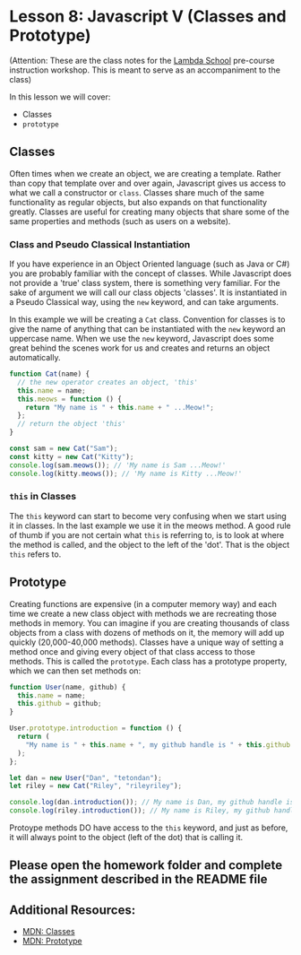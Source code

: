 # Lesson 8: Javascript V (Classes and Prototype)

(Attention: These are the class notes for the [Lambda School](http://www.lambdaschool.com) pre-course instruction workshop. This is meant to serve as an accompaniment to the class)

In this lesson we will cover:

- Classes
- `prototype`

## Classes

Often times when we create an object, we are creating a template. Rather than copy that template over and over again, Javascript gives us access to what we call a constructor or `class`. Classes share much of the same functionality as regular objects, but also expands on that functionality greatly. Classes are useful for creating many objects that share some of the same properties and methods (such as users on a website).

### Class and Pseudo Classical Instantiation

If you have experience in an Object Oriented language (such as Java or C#) you are probably familiar with the concept of classes. While Javascript does not provide a 'true' class system, there is something very familiar. For the sake of argument we will call our class objects 'classes'. It is instantiated in a Pseudo Classical way, using the `new` keyword, and can take arguments.

In this example we will be creating a `Cat` class. Convention for classes is to give the name of anything that can be instantiated with the `new` keyword an uppercase name. When we use the `new` keyword, Javascript does some great behind the scenes work for us and creates and returns an object automatically.

```javascript
function Cat(name) {
  // the new operator creates an object, 'this'
  this.name = name;
  this.meows = function () {
    return "My name is " + this.name + " ...Meow!";
  };
  // return the object 'this'
}

const sam = new Cat("Sam");
const kitty = new Cat("Kitty");
console.log(sam.meows()); // 'My name is Sam ...Meow!'
console.log(kitty.meows()); // 'My name is Kitty ...Meow!'
```

### `this` in Classes

The `this` keyword can start to become very confusing when we start using it in classes. In the last example we use it in the meows method. A good rule of thumb if you are not certain what `this` is referring to, is to look at where the method is called, and the object to the left of the 'dot'. That is the object `this` refers to.

## Prototype

Creating functions are expensive (in a computer memory way) and each time we create a new class object with methods we are recreating those methods in memory. You can imagine if you are creating thousands of class objects from a class with dozens of methods on it, the memory will add up quickly (20,000-40,000 methods). Classes have a unique way of setting a method once and giving every object of that class access to those methods. This is called the `prototype`. Each class has a prototype property, which we can then set methods on:

```javascript
function User(name, github) {
  this.name = name;
  this.github = github;
}

User.prototype.introduction = function () {
  return (
    "My name is " + this.name + ", my github handle is " + this.github + "."
  );
};

let dan = new User("Dan", "tetondan");
let riley = new Cat("Riley", "rileyriley");

console.log(dan.introduction()); // My name is Dan, my github handle is tetondan.
console.log(riley.introduction()); // My name is Riley, my github handle is rileyriley.
```

Protoype methods DO have access to the `this` keyword, and just as before, it will always point to the object (left of the dot) that is calling it.

## Please open the homework folder and complete the assignment described in the README file

## Additional Resources:

- [MDN: Classes](https://developer.mozilla.org/en-US/docs/Web/JavaScript/Reference/Classes)
- [MDN: Prototype](https://developer.mozilla.org/en-US/docs/Web/JavaScript/Reference/Global_Objects/Object/prototype)
